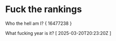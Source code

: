 # Fuck the rankings

Who the hell am I?
{ 16477238 }

What fucking year is it?
[ 2025-03-20T20:23:20Z ]
